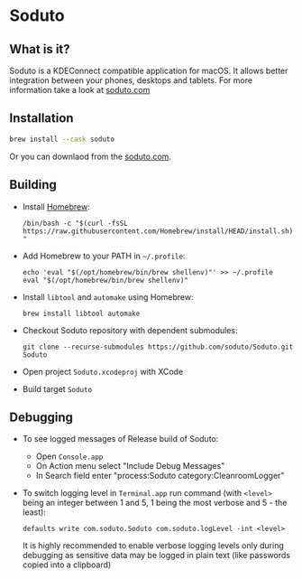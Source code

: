 # Soduto

## What is it?

Soduto is a KDEConnect compatible application for macOS. It allows better integration between your phones, desktops and tablets. 
For more information take a look at [soduto.com](https://www.soduto.com)

## Installation

```bash
brew install --cask soduto
```

Or you can downlaod from the [soduto.com](https://www.soduto.com).

## Building

* Install [Homebrew](https://brew.sh/):

    `/bin/bash -c "$(curl -fsSL https://raw.githubusercontent.com/Homebrew/install/HEAD/install.sh)"`
    
* Add Homebrew to your PATH in `~/.profile`:
    
    ```
    echo 'eval "$(/opt/homebrew/bin/brew shellenv)"' >> ~/.profile
    eval "$(/opt/homebrew/bin/brew shellenv)"
    ```

* Install `libtool` and `automake` using Homebrew:

    `brew install libtool automake`

* Checkout Soduto repository with dependent submodules: 

    `git clone --recurse-submodules https://github.com/soduto/Soduto.git Soduto`

* Open project `Soduto.xcodeproj` with XCode
* Build target `Soduto`

## Debugging

* To see logged messages of Release build of Soduto:
    * Open `Console.app`
    * On Action menu select "Include Debug Messages"
    * In Search field enter "process:Soduto category:CleanroomLogger"

* To switch logging level in `Terminal.app` run command (with `<level>` being an integer between 1 and 5, 1 being the most verbose and 5 - the least):

    `defaults write com.soduto.Soduto com.soduto.logLevel -int <level>`
    
    It is highly recommended to enable verbose logging levels only during debugging as sensitive data may be logged in plain text (like passwords copied into a clipboard)

